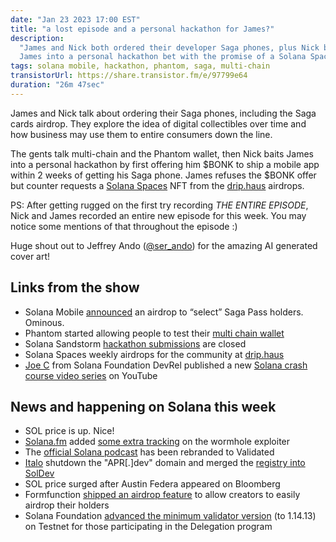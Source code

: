 ```yaml
---
date: "Jan 23 2023 17:00 EST"
title: "a lost episode and a personal hackathon for James?"
description:
  "James and Nick both ordered their developer Saga phones, plus Nick baits
  James into a personal hackathon bet with the promise of a Solana Spaces NFT."
tags: solana mobile, hackathon, phantom, saga, multi-chain
transistorUrl: https://share.transistor.fm/e/97799e64
duration: "26m 47sec"
---
```


James and Nick talk about ordering their Saga phones, including the Saga cards
airdrop. They explore the idea of digital collectibles over time and how
business may use them to entire consumers down the line.

The gents talk multi-chain and the Phantom wallet, then Nick baits James into a
personal hackathon by first offering him $BONK to ship a mobile app within 2
weeks of getting his Saga phone. James refuses the $BONK offer but counter
requests a [Solana Spaces](https://solanaspaces.com) NFT from the
[drip.haus](http://drip.haus) airdrops.

PS: After getting rugged on the first try recording _THE ENTIRE EPISODE_, Nick
and James recorded an entire new episode for this week. You may notice some
mentions of that throughout the episode :)

Huge shout out to Jeffrey Ando ([@ser_ando](https://twitter.com/ser_ando)) for
the amazing AI generated cover art!

## Links from the show

- Solana Mobile
  [announced](https://twitter.com/solanamobile/status/1615410028558823424?t=_s1rsOzjiWqYT97HHnzOsA&s=19)
  an airdrop to “select” Saga Pass holders. Ominous.
- Phantom started allowing people to test their
  [multi chain wallet](https://phantom.app/waitlist)
- Solana Sandstorm
  [hackathon submissions](https://discord.com/channels/1033504592383705148/1059302443827089428/1065661929164640267)
  are closed
- Solana Spaces weekly airdrops for the community at
  [drip.haus](http://drip.haus)
- [Joe C](https://twitter.com/realbuffalojoe) from Solana Foundation DevRel
  published a new
  [Solana crash course video series](https://youtube.com/playlist?list=PLfEHHr3qexv_FEcsuEEmiwSTKfahbYzVX)
  on YouTube

## News and happening on Solana this week

- SOL price is up. Nice!
- [Solana.fm](http://Solana.fm) added
  [some extra tracking](https://twitter.com/0xFA2/status/1614352032827342848) on
  the wormhole exploiter
- The [official Solana podcast](https://solana.com/podcast) has been rebranded
  to Validated
- [Italo](https://twitter.com/italoacasas) shutdown the "APR[.]dev" domain and
  merged the [registry into SolDev](https://soldev.app/registry)
- SOL price surged after Austin Federa appeared on Bloomberg
- Formfunction
  [shipped an airdrop feature](https://twitter.com/formfunction/status/1615836727855259667?t=sbGLQNpXn-PYLQ-0tkOqrA&s=19)
  to allow creators to easily airdrop their holders
- Solana Foundation
  [advanced the minimum validator version](https://discord.com/channels/428295358100013066/895740485140906054/1065751760515379281)
  (to 1.14.13) on Testnet for those participating in the Delegation program
